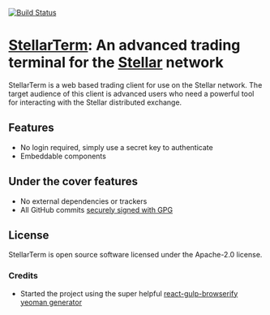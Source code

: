 [![Build Status](https://travis-ci.org/irisli/stellarterm.svg?branch=master)](https://travis-ci.org/irisli/stellarterm)

# [StellarTerm](https://stellarterm.com/): An advanced trading terminal for the [Stellar](https://www.stellar.org/) network

StellarTerm is a web based trading client for use on the Stellar network. The target audience of this client is advanced users who need a powerful tool for interacting with the Stellar distributed exchange.

## Features
- No login required, simply use a secret key to authenticate
- Embeddable components

## Under the cover features
- No external dependencies or trackers
- All GitHub commits [securely signed with GPG](https://github.com/blog/2144-gpg-signature-verification)

## License
StellarTerm is open source software licensed under the Apache-2.0 license.

### Credits
- Started the project using the super helpful [react-gulp-browserify yeoman generator](https://github.com/randylien/generator-react-gulp-browserify)
